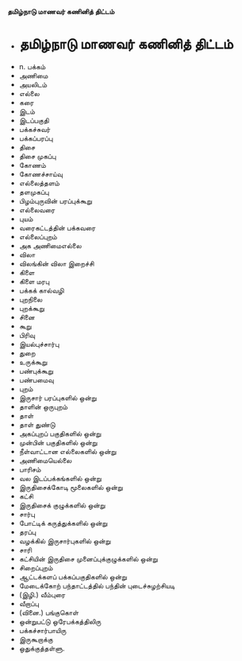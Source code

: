 **தமிழ்நாடு மாணவர் கணினித் திட்டம்**
- # தமிழ்நாடு மாணவர் கணினித் திட்டம்
- n. பக்கம்
- அணிமை
- அயலிடம்
- எல்லை
- கரை
- இடம்
- இடப்பகுதி
- பக்கச்சுவர்
- பக்கப்பரப்பு
- திசை
- திசை முகப்பு
- கோணம்
- கோணச்சாய்வு
- எல்லைத்தளம்
- தளமுகப்பு
- பிழம்புருவின் பரப்புக்கூறு
- எல்லைவரை
- புயம்
- வரைகட்டத்தின் பக்கவரை
- எல்லைப்புறம்
- அக அணிமைஎல்லை
- விலா
- விலங்கின் விலா இறைச்சி
- கிளை
- கிளை மரபு
- பக்கக் கால்வழி
- புறநிலை
- புறக்கூறு
- சினை
- கூறு
- பிரிவு
- இயல்புச்சார்பு
- துறை
- உருக்கூறு
- பண்புக்கூறு
- பண்பமைவு
- புறம்
- இருசார் பரப்புகளில் ஒன்று
- தாளின் ஒருபுறம்
- தாள்
- தாள் துண்டு
- அகப்புறப் பகுதிகளில் ஒன்று
- முன்பின் பகுதிகளில் ஒன்று
- நீள்வாட்டான எல்லைகளில் ஒன்று
- அணிமையெல்லை
- பாரிசம்
- வல இடப்பக்கங்களில் ஒன்று
- இருதிசைக்கோடி மூலைகளில் ஒன்று
- கட்சி
- இருதிசைக் குழுக்களில் ஒன்று
- சார்பு
- போட்டிக் கருத்துக்களில் ஒன்று
- தரப்பு
- வழக்கில் இருசார்புகளில் ஒன்று
- சாரி
- கட்சியின் இருதிசை முனைப்புக்குழுக்களில் ஒன்று
- சிறைப்புறம்
- ஆட்டக்களப் பக்கப்பகுதிகளில் ஒன்று
- மேடைக்கோற் பந்தாட்டத்தில் பந்தின் புடைச்சுழற்சியடி
- (இழி.) வீம்புரை
- வீறாப்பு
- (வினை.) பங்குகொள்
- ஒன்றுபட்டு ஒரேபக்கத்திலிரு
- பக்கச்சார்பாயிரு
- இருகூறாக்கு
- ஒதுக்குத்தள்ளு.

